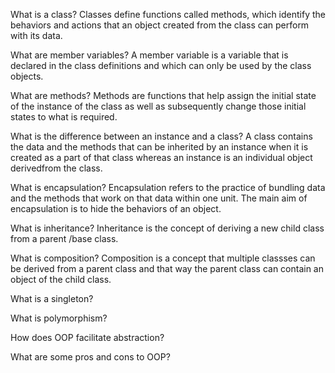 
What is a class?
Classes define functions called methods, which identify the behaviors and actions that an object created from the class can perform with its data.

What are member variables?
A member variable is a variable that is declared in the class definitions and which can only be used by the class objects.

What are methods?
Methods are functions that help assign the initial state of the instance of the class as well as subsequently change those initial states to what is required.

What is the difference between an instance and a class?
A class contains the data and the methods that can be inherited by an instance when it is created as a part of that class whereas an instance is an individual object derivedfrom the class.

What is encapsulation?
Encapsulation refers to the practice of bundling data and the methods that work on that data within one unit. The main aim of encapsulation is to hide the behaviors of an object.

What is inheritance?
Inheritance is the concept of deriving a new child class from a parent /base class.

What is composition?
Composition is a concept that multiple classses can be derived from a parent class and that way the parent class can contain an object of the child class.

What is a singleton?

What is polymorphism?

How does OOP facilitate abstraction?

What are some pros and cons to OOP?
